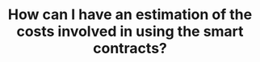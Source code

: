 ---
id: faq05
title: How can I have an estimation of the costs involved in using the smart contracts?
sidebar_label: How can I have an estimation of the costs involved in using the smart contracts?
---